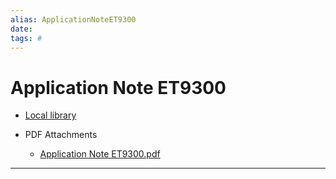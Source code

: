 ```yaml
---
alias: ApplicationNoteET9300
date:
tags: #
---
```


# Application Note ET9300
<cite></cite>





* [Local library](zotero://select/items/1_5NV3GBGY)

* PDF Attachments
	- [Application Note ET9300.pdf](zotero://open-pdf/library/items/VD8AWR52)

***

